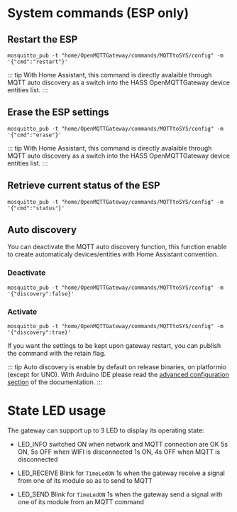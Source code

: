 # System commands (ESP only)

## Restart the ESP
`mosquitto_pub -t "home/OpenMQTTGateway/commands/MQTTtoSYS/config" -m '{"cmd":"restart"}'`

::: tip
With Home Assistant, this command is directly avalaible through MQTT auto discovery as a switch into the HASS OpenMQTTGateway device entities list.
:::

## Erase the ESP settings

`mosquitto_pub -t "home/OpenMQTTGateway/commands/MQTTtoSYS/config" -m '{"cmd":"erase"}'`

::: tip
With Home Assistant, this command is directly avalaible through MQTT auto discovery as a switch into the HASS OpenMQTTGateway device entities list.
:::

## Retrieve current status of the ESP

`mosquitto_pub -t "home/OpenMQTTGateway/commands/MQTTtoSYS/config" -m '{"cmd":"status"}'`

## Auto discovery
You can deactivate the MQTT auto discovery function, this function enable to create automaticaly devices/entities with Home Assistant convention.
### Deactivate
`mosquitto_pub -t "home/OpenMQTTGateway/commands/MQTTtoSYS/config" -m '{"discovery":false}'`

### Activate
`mosquitto_pub -t "home/OpenMQTTGateway/commands/MQTTtoSYS/config" -m '{"discovery":true}'`

If you want the settings to be kept upon gateway restart, you can publish the command with the retain flag.

::: tip
Auto discovery is enable by default on release binaries, on platformio (except for UNO). With Arduino IDE please read the [advanced configuration section](../upload/advanced-configuration#auto-discovery) of the documentation.
:::

# State LED usage

The gateway can support up to 3 LED to display its operating state:
* LED_INFO 
switched ON when network and MQTT connection are OK
5s ON, 5s OFF when WIFI is disconnected
1s ON, 4s OFF when MQTT is disconnected

* LED_RECEIVE
Blink for `TimeLedON` 1s when the gateway receive a signal from one of its module so as to send to MQTT

* LED_SEND
Blink for `TimeLedON` 1s when the gateway send a signal with one of its module from an MQTT command

